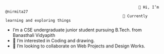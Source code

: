                                                                👋 Hi, I’m @nirmita27 
                                                        🌱 Currently learning and exploring things
- I’m a CSE undergraduate junior student pursuing B.Tech. from Banasthali Vidyapith
- 👀 I’m interested in Coding and drawing.
- 💞️ I’m looking to collaborate on Web Projects and Design Works.
<!---
nirmita27/nirmita27 is a ✨ special ✨ repository because its `README.md` (this file) appears on your GitHub profile.
You can click the Preview link to take a look at your changes.
--->
